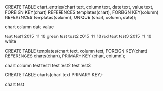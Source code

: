 CREATE TABLE chart_entries(chart text, column text, date text, value text, FOREIGN KEY(chart)
REFERENCES templates(chart), FOREIGN KEY(column) REFERENCES templates(column), 
UNIQUE (chart, column, date));

chart	column	date	value

test	test1	2015-11-18	green
test	test2	2015-11-18	red
test	test3	2015-11-18	white

CREATE TABLE templates(chart text, column text, FOREIGN KEY(chart) REFERENCES 
charts(chart), PRIMARY KEY (chart, column));

chart	column
test	test1
test	test2
test	test3

CREATE TABLE charts(chart text PRIMARY KEY);

chart
test
